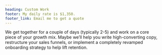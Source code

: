 ```yaml
---
heading: Custom Work
footer: My daily rate is $1,350.
footer_link: Email me to get a quote
---
```


We get together for a couple of days (typically 2-5) and work on a core piece of your growth mix. Maybe we’ll help you write high-converting copy, restructure your sales funnels, or implement a completely revamped onboarding strategy to help lift retention.
